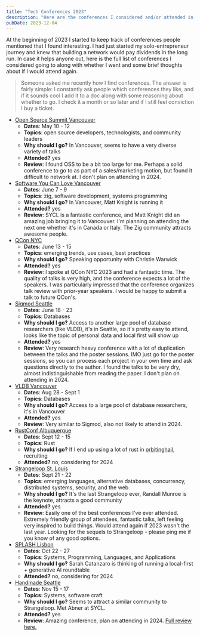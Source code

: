 ```yaml
---
title: "Tech Conferences 2023"
description: "Here are the conferences I considered and/or attended in 2023"
pubDate: 2023-12-04
---
```


At the beginning of 2023 I started to keep track of conferences people mentioned that I found interesting. I had just started my solo-entrepreneur journey and knew that building a network would pay dividends in the long run. In case it helps anyone out, here is the full list of conferences I considered going to along with whether I went and some brief thoughts about if I would attend again.

> Someone asked me recently how I find conferences. The answer is fairly simple: I constantly ask people which conferences they like, and if it sounds cool I add it to a doc along with some reasoning about whether to go. I check it a month or so later and if I still feel conviction I buy a ticket.

- [Open Source Summit Vancouver][ossvan]
  - **Dates**: May 10 - 12
  - **Topics**: open source developers, technologists, and community leaders
  - **Why should I go?** In Vancouver, seems to have a very diverse variety of talks
  - **Attended?** yes
  - **Review**: I found OSS to be a bit too large for me. Perhaps a solid conference to go to as part of a sales/marketing motion, but found it difficult to network at. I don't plan on attending in 2024.
- [Software You Can Love Vancouver][sycl]
  - **Dates**: June 7 - 9
  - **Topics**: zig, software development, systems programming
  - **Why should I go?** In Vancouver, Matt Knight is running it
  - **Attended?** yes
  - **Review**: SYCL is a fantastic conference, and Matt Knight did an amazing job bringing it to Vancouver. I'm planning on attending the next one whether it's in Canada or Italy. The Zig community attracts awesome people.
- [QCon NYC][qcon]
  - **Dates**: June 13 - 15
  - **Topics**: emerging trends, use cases, best practices
  - **Why should I go?** Speaking opportunity with Christie Warwick
  - **Attended?** yes
  - **Review**: I spoke at QCon NYC 2023 and had a fantastic time. The quality of talks is very high, and the conference expects a lot of the speakers. I was particularly impressed that the conference organizes talk review with prior-year speakers. I would be happy to submit a talk to future QCon's.
- [Sigmod Seattle][sigmod]
  - **Dates**: June 18 - 23
  - **Topics**: Databases
  - **Why should I go?** Access to another large pool of database researchers (like VLDB), it's in Seattle, so it's pretty easy to attend, looks like the topic of personal data and local first will show up
  - **Attended?** yes
  - **Review**: Very research heavy conference with a lot of duplication between the talks and the poster sessions. IMO just go for the poster sessions, so you can process each project in your own time and ask questions directly to the author. I found the talks to be very dry, almost indistinguishable from reading the paper. I don't plan on attending in 2024.
- [VLDB Vancouver][vldb]
  - **Dates**: Aug 28 - Sept 1
  - **Topics**: Databases
  - **Why should I go?** Access to a large pool of database researchers, it's in Vancouver
  - **Attended?** yes
  - **Review**: Very similar to Sigmod, also not likely to attend in 2024.
- [RustConf Albuquerque][rust]
  - **Dates**: Sept 12 - 15
  - **Topics**: Rust
  - **Why should I go?** If I end up using a lot of rust in [orbitinghail], recruiting
  - **Attended?** no, considering for 2024
- [Strangeloop St. Louis][strangeloop]
  - **Dates**: Sept 21 - 22
  - **Topics**: emerging languages, alternative databases, concurrency, distributed systems, security, and the web
  - **Why should I go?** It's the last Strangeloop ever, Randall Munroe is the keynote, attracts a good community
  - **Attended?** yes
  - **Review**: Easily one of the best conferences I've ever attended. Extremely friendly group of attendees, fantastic talks, left feeling very inspired to build things. Would attend again if 2023 wasn't the last year. Looking for the sequels to Strangeloop - please ping me if you know of any good options.
- [SPLASH Lisbon][splash]
  - **Dates**: Oct 22 - 27
  - **Topics**: Systems, Programming, Languages, and Applications
  - **Why should I go?** Sarah Catanzaro is thinking of running a local-first + generative AI roundtable
  - **Attended?** no, considering for 2024
- [Handmade Seattle][handmade]
  - **Dates**: Nov 15 - 17
  - **Topics**: Systems, software craft
  - **Why should I go?** Seems to attract a similar community to Strangeloop. Met Abner at SYCL.
  - **Attended?** yes
  - **Review**: Amazing conference, plan on attending in 2024. [Full review here.][handmade-review]

[ossvan]: https://events.linuxfoundation.org/open-source-summit-north-america/
[sycl]: https://softwareyoucanlove.ca/
[qcon]: https://qconnewyork.com/
[sigmod]: https://2023.sigmod.org/
[vldb]: https://vldb.org/2023/
[rust]: https://rustconf.com/
[orbitinghail]: https://orbitinghail.dev
[strangeloop]: https://thestrangeloop.com/
[splash]: https://2023.splashcon.org/
[handmade]: https://handmadecities.com/seattle/
[handmade-review]: /writing/handmade-seattle-2023

